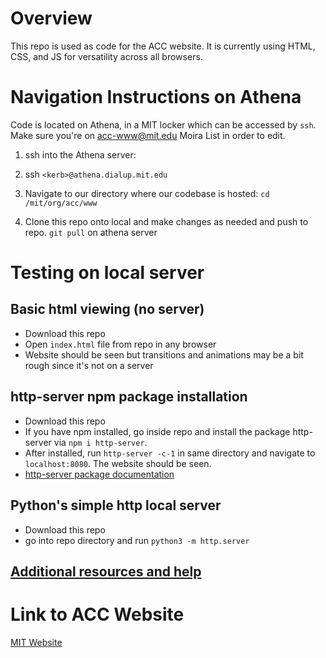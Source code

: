 # Overview
This repo is used as code for the ACC website. It is currently using HTML, CSS, and JS for versatility across all browsers.

# Navigation Instructions on Athena
Code is located on Athena, in a MIT locker which can be accessed by `ssh`. Make sure you're on acc-www@mit.edu Moira List in order to edit.

1. ssh into the Athena server:

2. ssh `<kerb>@athena.dialup.mit.edu`  

3. Navigate to our directory where our codebase is hosted:
`cd /mit/org/acc/www`

4. Clone this repo onto local and make changes as needed and push to repo. `git pull` on athena server

# Testing on local server

## Basic html viewing (no server)
- Download this repo
- Open `index.html` file from repo in any browser
- Website should be seen but transitions and animations may be a bit rough since it's not on a server

## http-server npm package installation
 - Download this repo
 - If you have npm installed, go inside repo and install the package http-server via `npm i http-server`.
- After installed, run `http-server -c-1` in same directory and navigate to `localhost:8080`. The website should be seen.
 - [http-server package documentation](https://www.npmjs.com/package/http-server)

## Python's simple http local server
- Download this repo
- go into repo directory and run `python3 -m http.server`

## [Additional resources and help](https://developer.mozilla.org/en-US/docs/Learn/Common_questions/set_up_a_local_testing_server)

# Link to ACC Website
[MIT Website](web.mit.edu/acc/www)
